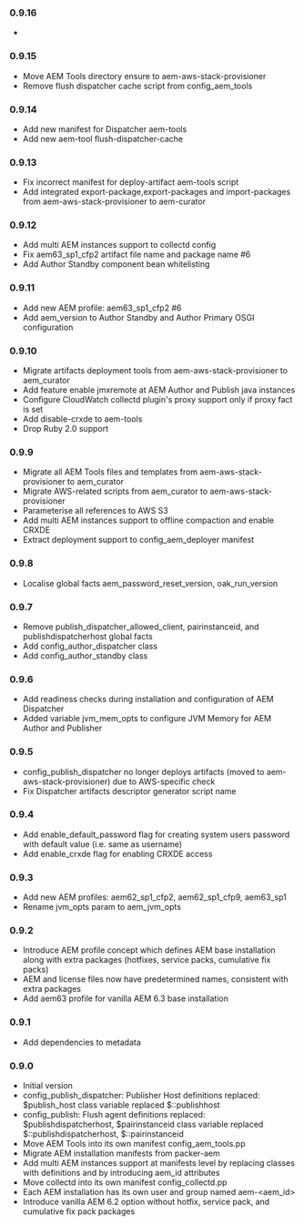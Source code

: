 ### 0.9.16
*

### 0.9.15
* Move AEM Tools directory ensure to aem-aws-stack-provisioner
* Remove flush dispatcher cache script from config_aem_tools

### 0.9.14
* Add new manifest for Dispatcher aem-tools
* Add new aem-tool flush-dispatcher-cache

### 0.9.13
* Fix incorrect manifest for deploy-artifact aem-tools script
* Add integrated export-package,export-packages and import-packages from aem-aws-stack-provisioner to aem-curator

### 0.9.12
* Add multi AEM instances support to collectd config
* Fix aem63_sp1_cfp2 artifact file name and package name #6
* Add Author Standby component bean whitelisting

### 0.9.11
* Add new AEM profile: aem63_sp1_cfp2 #6
* Add aem_version to Author Standby and Author Primary OSGI configuration

### 0.9.10
* Migrate artifacts deployment tools from aem-aws-stack-provisioner to aem_curator
* Add feature enable jmxremote at AEM Author and Publish java instances
* Configure CloudWatch collectd plugin's proxy support only if proxy fact is set
* Add disable-crxde to aem-tools
* Drop Ruby 2.0 support

### 0.9.9
* Migrate all AEM Tools files and templates from aem-aws-stack-provisioner to aem_curator
* Migrate AWS-related scripts from aem_curator to aem-aws-stack-provisioner
* Parameterise all references to AWS S3
* Add multi AEM instances support to offline compaction and enable CRXDE
* Extract deployment support to config_aem_deployer manifest

### 0.9.8
* Localise global facts aem_password_reset_version, oak_run_version

### 0.9.7
* Remove publish_dispatcher_allowed_client, pairinstanceid, and publishdispatcherhost global facts
* Add config_author_dispatcher class
* Add config_author_standby class

### 0.9.6
* Add readiness checks during installation and configuration of AEM Dispatcher
* Added variable jvm_mem_opts to configure JVM Memory for AEM Author and Publisher

### 0.9.5
* config_publish_dispatcher no longer deploys artifacts (moved to aem-aws-stack-provisioner) due to AWS-specific check
* Fix Dispatcher artifacts descriptor generator script name

### 0.9.4
* Add enable_default_password flag for creating system users password with default value (i.e. same as username)
* Add enable_crxde flag for enabling CRXDE access

### 0.9.3
* Add new AEM profiles: aem62_sp1_cfp2, aem62_sp1_cfp9, aem63_sp1
* Rename jvm_opts param to aem_jvm_opts

### 0.9.2
* Introduce AEM profile concept which defines AEM base installation along with extra packages (hotfixes, service packs, cumulative fix packs)
* AEM and license files now have predetermined names, consistent with extra packages
* Add aem63 profile for vanilla AEM 6.3 base installation

### 0.9.1
* Add dependencies to metadata

### 0.9.0
* Initial version
* config_publish_dispatcher: Publisher Host definitions replaced: $publish_host class variable replaced $::publishhost
* config_publish: Flush agent definitions replaced: $publishdispatcherhost, $pairinstanceid class variable replaced $::publishdispatcherhost, $::pairinstanceid
* Move AEM Tools into its own manifest config_aem_tools.pp
* Migrate AEM installation manifests from packer-aem
* Add multi AEM instances support at manifests level by replacing classes with definitions and by introducing aem_id attributes
* Move collectd into its own manifest config_collectd.pp
* Each AEM installation has its own user and group named aem-<aem_id>
* Introduce vanilla AEM 6.2 option without hotfix, service pack, and cumulative fix pack packages
